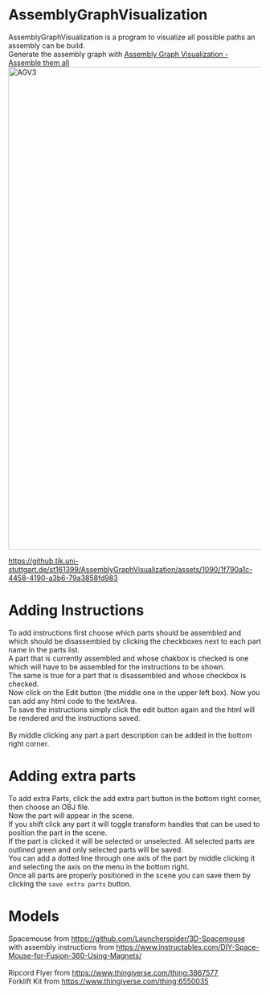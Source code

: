 # AssemblyGraphVisualization
AssemblyGraphVisualization is a program to visualize all possible paths an assembly can be build. <br>
Generate the assembly graph with [Assembly Graph Visualization - Assemble them all](https://github.tik.uni-stuttgart.de/st161399/AssemblyGraphVisualization-AssembleThemAll)
<img width="961" alt="AGV3" src="https://github.tik.uni-stuttgart.de/st161399/AssemblyGraphVisualization/assets/1090/c81c56ae-9148-495f-af46-3b3d5d286a9e">

https://github.tik.uni-stuttgart.de/st161399/AssemblyGraphVisualization/assets/1090/1f790a1c-4458-4190-a3b6-79a3858fd983

# Adding Instructions 
To add instructions first choose which parts should be assembled and which should be disassembled by clicking the checkboxes next to each part name in the parts list.<br>
A part that is currently assembled and whose chakbox is checked is one which will have to be assembled for the instructions to be shown.<br>
The same is true for a part that is disassembled and whose checkbox is checked.<br>
Now click on the Edit button (the middle one in the upper left box). Now you can add any html code to the textArea.<br>
To save the instructions simply click the edit button again and the html will be rendered and the instructions saved.<br>
<br>
By middle clicking any part a part description can be added in the bottom right corner.

# Adding extra parts
To add extra Parts, click the add extra part button in the bottom right corner, then choose an OBJ file.<br>
Now the part will appear in the scene.<br>
If you shift click any part it will toggle transform handles that can be used to position the part in the scene.<br>
If the part is clicked it will be selected or unselected. All selected parts are outlined green and only selected parts will be saved.<br>
You can add a dotted line through one axis of the part by middle clicking it and selecting the axis on the menu in the bottom right.<br>
Once all parts are properly positioned in the scene you can save them by clicking the `save extra parts` button.
# Models
Spacemouse from https://github.com/Launcherspider/3D-Spacemouse<br>
with assembly instructions from https://www.instructables.com/DIY-Space-Mouse-for-Fusion-360-Using-Magnets/<br><br>
Ripcord Flyer from https://www.thingiverse.com/thing:3867577<br>
Forklift Kit from https://www.thingiverse.com/thing:6550035<br>

